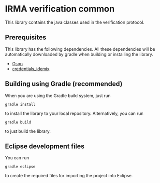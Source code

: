 # IRMA verification common

This library contains the java classes used in the verification protocol.

## Prerequisites

This library has the following dependencies.  All these dependencies will be automatically downloaded by gradle when building or installing the library.

 * [Gson](https://github.com/google/gson)
 * [credentials_idemix](https://github.com/credentials/credentials_idemix)

## Building using Gradle (recommended)

When you are using the Gradle build system, just run

    gradle install

to install the library to your local repository. Alternatively, you can run

    gradle build

to just build the library.

## Eclipse development files

You can run

    gradle eclipse

to create the required files for importing the project into Eclipse.
